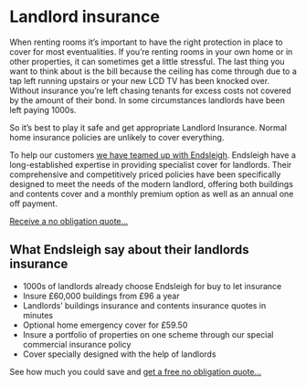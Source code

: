 Landlord insurance
==================
When renting rooms it’s important to have the right protection in place to cover for most eventualities. If you’re renting rooms in your own home or in other properties, it can sometimes get a little stressful. The last thing you want to think about is the bill because the ceiling has come through due to a tap left running upstairs or your new LCD TV has been knocked over. Without insurance you’re left chasing tenants for excess costs not covered by the amount of their bond. In some circumstances landlords have been left paying 1000s.  

So it’s best to play it safe and get appropriate Landlord Insurance. Normal home insurance policies are unlikely to cover everything.


To help our customers [we have teamed up with Endsleigh](http://www.endsleigh.co.uk/flatmaterooms). Endsleigh have a long-established expertise in providing specialist cover for landlords. Their comprehensive and competitively priced policies have been specifically designed to meet the needs of the modern landlord, offering both buildings and contents cover and a monthly premium option as well as an annual one off payment.


[Receive a no obligation quote...](http://bit.ly/7jMHkZ)


What Endsleigh say about their landlords insurance
--------------------------------------------------


* 1000s of landlords already choose Endsleigh for buy to let insurance
* Insure £60,000 buildings from £96 a year
* Landlords’ buildings insurance and contents insurance quotes in minutes
* Optional home emergency cover for £59.50
* Insure a portfolio of properties on one scheme through our special commercial insurance policy
* Cover specially designed with the help of landlords


See how much you could save and [get a free no obligation quote...](http://bit.ly/7jMHkZ)


